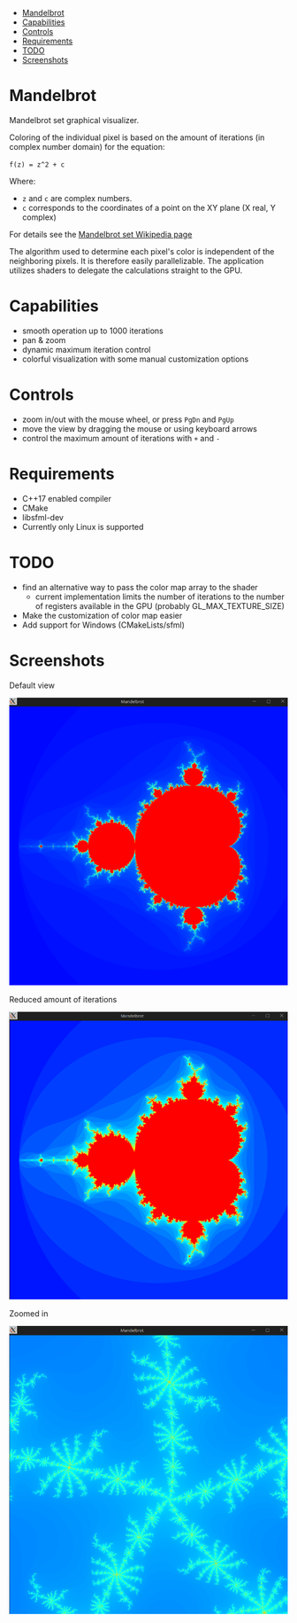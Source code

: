 - [Mandelbrot](#mandelbrot)
- [Capabilities](#capabilities)
- [Controls](#controls)
- [Requirements](#requirements)
- [TODO](#todo)
- [Screenshots](#screenshots)

# Mandelbrot 

Mandelbrot set graphical visualizer.

Coloring of the individual pixel is based on the amount of iterations (in complex number domain) for the equation: 

`f(z) = z^2 + c`

Where:
- `z` and `c` are complex numbers. 
- `c` corresponds to the coordinates of a point on the XY plane (X real, Y complex)


For details see the [Mandelbrot set Wikipedia page](https://en.wikipedia.org/wiki/Mandelbrot_set)


The algorithm used to determine each pixel's color is independent of the neighboring pixels. It is therefore easily parallelizable.
The application utilizes shaders to delegate the calculations straight to the GPU.

# Capabilities

- smooth operation up to 1000 iterations 
- pan & zoom
- dynamic maximum iteration control
- colorful visualization with some manual customization options

# Controls 

- zoom in/out with the mouse wheel, or press `PgDn` and `PgUp`
- move the view by dragging the mouse or using keyboard arrows
- control the maximum amount of iterations with `+` and `-`

# Requirements

- C++17 enabled compiler
- CMake
- libsfml-dev
- Currently only Linux is supported

# TODO

- find an alternative way to pass the color map array to the shader
  - current implementation limits the number of iterations to the number of registers available in the GPU (probably GL_MAX_TEXTURE_SIZE)
- Make the customization of color map easier
- Add support for Windows (CMakeLists/sfml)

# Screenshots

Default view

!["imgs/mandelbrot.png"](imgs/mandelbrot.png)

Reduced amount of iterations

!["imgs/mandelbrot-less-iterations.png"](imgs/mandelbrot-less-iterations.png)

Zoomed in

!["imgs/mandelbrot-zoomed-in.png"](imgs/mandelbrot-zoomed-in.png)
